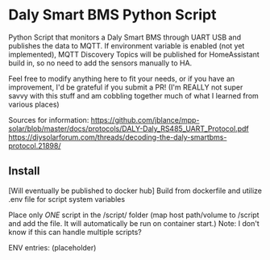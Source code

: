 # Daly Smart BMS Python Script
Python Script that monitors a Daly Smart BMS through UART USB and publishes the data to MQTT. If environment variable is enabled (not yet implemented), MQTT Discovery Topics will be published for HomeAssistant build in, so no need to add the sensors manually to HA.

Feel free to modify anything here to fit your needs, or if you have an improvement, I'd be grateful if you submit a PR! (I'm REALLY not super savvy with this stuff and am cobbling together much of what I learned from various places)

Sources for information:
https://github.com/jblance/mpp-solar/blob/master/docs/protocols/DALY-Daly_RS485_UART_Protocol.pdf
https://diysolarforum.com/threads/decoding-the-daly-smartbms-protocol.21898/



## Install
[Will eventually be published to docker hub]
Build from dockerfile and utilize .env file for script system variables

Place only *ONE* script in the /script/ folder (map host path/volume to /script and add the file. It will automatically be run on container start.)
Note: I don't know if this can handle multiple scripts?

ENV entries:
(placeholder)
